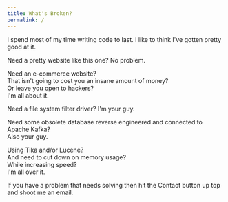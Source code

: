 ```yaml
---
title: What's Broken?
permalink: /
---
```


I spend most of my time writing code to last. I like to think I've gotten 
pretty good at it.

Need a pretty website like this one? No problem.

Need an e-commerce website?\
That isn't going to cost you an insane amount of money?\
Or leave you open to hackers?\
I'm all about it.

Need a file system filter driver? I'm your guy.

Need some obsolete database reverse engineered and connected to Apache Kafka?\
Also your guy. 

Using Tika and/or Lucene?\
And need to cut down on memory usage?\
While increasing speed?\
I'm all over it.

If you have a problem that needs solving then hit the Contact button up
top and shoot me an email. 
